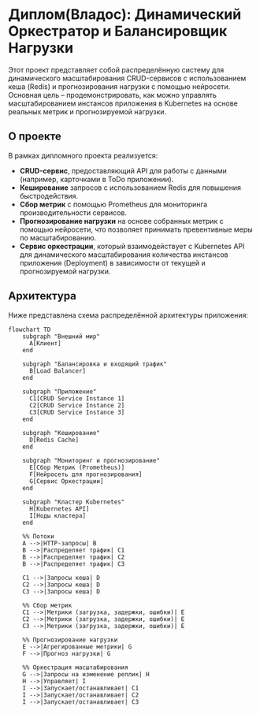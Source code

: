 # Диплом(Владос): Динамический Оркестратор и Балансировщик Нагрузки

Этот проект представляет собой распределённую систему для динамического масштабирования CRUD-сервисов с использованием кеша (Redis) и прогнозирования нагрузки с помощью нейросети. Основная цель – продемонстрировать, как можно управлять масштабированием инстансов приложения в Kubernetes на основе реальных метрик и прогнозируемой нагрузки.

## О проекте

В рамках дипломного проекта реализуется:
- **CRUD-сервис**, предоставляющий API для работы с данными (например, карточками в ToDo приложении).
- **Кеширование** запросов с использованием Redis для повышения быстродействия.
- **Сбор метрик** с помощью Prometheus для мониторинга производительности сервисов.
- **Прогнозирование нагрузки** на основе собранных метрик с помощью нейросети, что позволяет принимать превентивные меры по масштабированию.
- **Сервис оркестрации**, который взаимодействует с Kubernetes API для динамического масштабирования количества инстансов приложения (Deployment) в зависимости от текущей и прогнозируемой нагрузки.

## Архитектура

Ниже представлена схема распределённой архитектуры приложения:

```mermaid
flowchart TD
    subgraph "Внешний мир"
      A[Клиент] 
    end

    subgraph "Балансировка и входящий трафик"
      B[Load Balancer]
    end

    subgraph "Приложение"
      C1[CRUD Service Instance 1]
      C2[CRUD Service Instance 2]
      C3[CRUD Service Instance 3]
    end

    subgraph "Кеширование"
      D[Redis Cache]
    end

    subgraph "Мониторинг и прогнозирование"
      E[Сбор Метрик (Prometheus)]
      F[Нейросеть для прогнозирования]
      G[Сервис Оркестрации]
    end

    subgraph "Кластер Kubernetes"
      H[Kubernetes API]
      I[Ноды кластера]
    end

    %% Потоки
    A -->|HTTP-запросы| B
    B -->|Распределяет трафик| C1
    B -->|Распределяет трафик| C2
    B -->|Распределяет трафик| C3

    C1 -->|Запросы кеша| D
    C2 -->|Запросы кеша| D
    C3 -->|Запросы кеша| D

    %% Сбор метрик
    C1 -->|Метрики (загрузка, задержки, ошибки)| E
    C2 -->|Метрики (загрузка, задержки, ошибки)| E
    C3 -->|Метрики (загрузка, задержки, ошибки)| E

    %% Прогнозирование нагрузки
    E -->|Агрегированные метрики| G
    F -->|Прогноз нагрузки| G

    %% Оркестрация масштабирования
    G -->|Запросы на изменение реплик| H
    H -->|Управляет| I
    I -->|Запускает/останавливает| C1
    I -->|Запускает/останавливает| C2
    I -->|Запускает/останавливает| C3
